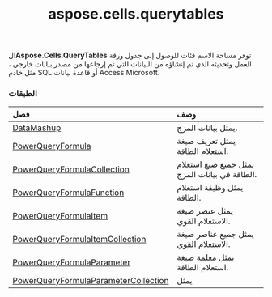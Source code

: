 ﻿---
title: aspose.cells.querytables
second_title: Aspose.Cells for Python via .NET API المراجع
description:
type: docs
weight: 10
url: /ar/python-net/aspose.cells.querytables/
is_root: false
---
 ال**Aspose.Cells.QueryTables** توفر مساحة الاسم فئات للوصول إلى جدول ورقة العمل وتحديثه الذي تم إنشاؤه من البيانات التي تم إرجاعها من مصدر بيانات خارجي ، مثل خادم SQL أو قاعدة بيانات Access Microsoft.

###  الطبقات
| فصل| وصف|
| :- | :- |
| [DataMashup](/cells/ar/python-net/aspose.cells.querytables/datamashup) | يمثل بيانات المزج.|
| [PowerQueryFormula](/cells/ar/python-net/aspose.cells.querytables/powerqueryformula) | يمثل تعريف صيغة استعلام الطاقة.|
| [PowerQueryFormulaCollection](/cells/ar/python-net/aspose.cells.querytables/powerqueryformulacollection) | يمثل جميع صيغ استعلام الطاقة في بيانات المزج.|
| [PowerQueryFormulaFunction](/cells/ar/python-net/aspose.cells.querytables/powerqueryformulafunction) | يمثل وظيفة استعلام الطاقة.|
| [PowerQueryFormulaItem](/cells/ar/python-net/aspose.cells.querytables/powerqueryformulaitem) | يمثل عنصر صيغة الاستعلام القوي.|
| [PowerQueryFormulaItemCollection](/cells/ar/python-net/aspose.cells.querytables/powerqueryformulaitemcollection) | يمثل جميع عناصر صيغة الاستعلام القوي.|
| [PowerQueryFormulaParameter](/cells/ar/python-net/aspose.cells.querytables/powerqueryformulaparameter) | يمثل معلمة صيغة استعلام الطاقة.|
| [PowerQueryFormulaParameterCollection](/cells/ar/python-net/aspose.cells.querytables/powerqueryformulaparametercollection) |يمثل|


